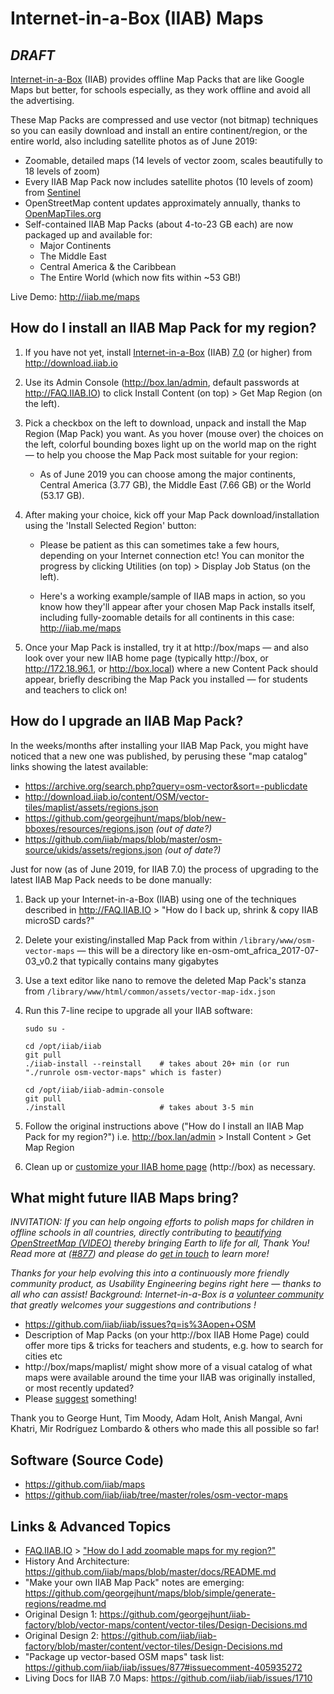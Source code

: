 # Internet-in-a-Box (IIAB) Maps

## _DRAFT_

[Internet-in-a-Box](http://Internet-in-a-Box.org) (IIAB) provides offline Map Packs that are like Google Maps but better, for schools especially, as they work offline and avoid all the advertising.

These Map Packs are compressed and use vector (not bitmap) techniques so you can easily download and install an entire continent/region, or the entire world, also including satellite photos as of June 2019:

- Zoomable, detailed maps (14 levels of vector zoom, scales beautifully to 18 levels of zoom)
- Every IIAB Map Pack now includes satellite photos (10 levels of zoom) from [Sentinel](https://s2maps.eu/)
- OpenStreetMap content updates approximately annually, thanks to [OpenMapTiles.org](https://OpenMapTiles.org)
- Self-contained IIAB Map Packs (about 4-to-23 GB each) are now packaged up and available for:
  - Major Continents
  - The Middle East
  - Central America & the Caribbean
  - The Entire World (which now fits within ~53 GB!)

Live Demo: http://iiab.me/maps

## How do I install an IIAB Map Pack for my region?

1. If you have not yet, install [Internet-in-a-Box](http://internet-in-a-box.org) (IIAB) [7.0](https://github.com/iiab/iiab/wiki/IIAB-7.0-Release-Notes) (or higher) from http://download.iiab.io

2. Use its Admin Console (http://box.lan/admin, default passwords at http://FAQ.IIAB.IO) to click Install Content (on top) > Get Map Region (on the left).

3. Pick a checkbox on the left to download, unpack and install the Map Region (Map Pack) you want.  As you hover (mouse over) the choices on the left, colorful bounding boxes light up on the world map on the right &mdash; to help you choose the Map Pack most suitable for your region:

   - As of June 2019 you can choose among the major continents, Central America (3.77 GB), the Middle East (7.66 GB) or the World (53.17 GB).

4. After making your choice, kick off your Map Pack download/installation using the 'Install Selected Region' button:

   - Please be patient as this can sometimes take a few hours, depending on your Internet connection etc!  You can monitor the progress by clicking Utilities (on top) > Display Job Status (on the left).

   - Here's a working example/sample of IIAB maps in action, so you know how they'll appear after your chosen Map Pack installs itself, including fully-zoomable details for all continents in this case: http://iiab.me/maps

5. Once your Map Pack is installed, try it at http://box/maps &mdash; and also look over your new IIAB home page (typically http://box, or http://172.18.96.1, or http://box.local) where a new Content Pack should appear, briefly describing the Map Pack you installed &mdash; for students and teachers to click on!

## How do I upgrade an IIAB Map Pack?

In the weeks/months after installing your IIAB Map Pack, you might have noticed that a new one was published, by perusing these "map catalog" links showing the latest available:

- https://archive.org/search.php?query=osm-vector&sort=-publicdate
- http://download.iiab.io/content/OSM/vector-tiles/maplist/assets/regions.json
- https://github.com/georgejhunt/maps/blob/new-bboxes/resources/regions.json _(out of date?)_
- https://github.com/iiab/maps/blob/master/osm-source/ukids/assets/regions.json _(out of date?)_

Just for now (as of June 2019, for IIAB 7.0) the process of upgrading to the latest IIAB Map Pack needs to be done manually:

1. Back up your Internet-in-a-Box (IIAB) using one of the techniques described in http://FAQ.IIAB.IO > "How do I back up, shrink & copy IIAB microSD cards?"
2. Delete your existing/installed Map Pack from within `/library/www/osm-vector-maps` &mdash; this will be a directory like en-osm-omt_africa_2017-07-03_v0.2 that typically contains many gigabytes
3. Use a text editor like nano to remove the deleted Map Pack's stanza from `/library/www/html/common/assets/vector-map-idx.json`
4. Run this 7-line recipe to upgrade all your IIAB software:

    ```
    sudo su -

    cd /opt/iiab/iiab
    git pull
    ./iiab-install --reinstall    # takes about 20+ min (or run "./runrole osm-vector-maps" which is faster)

    cd /opt/iiab/iiab-admin-console
    git pull
    ./install                     # takes about 3-5 min
    ```

5. Follow the original instructions above ("How do I install an IIAB Map Pack for my region?") i.e. http://box.lan/admin > Install Content > Get Map Region
6. Clean up or [customize your IIAB home page](http://wiki.laptop.org/go/IIAB/FAQ#How_do_I_customize_my_Internet-in-a-Box_home_page.3F) (http://box) as necessary.

## What might future IIAB Maps bring?

_INVITATION: If you can help ongoing efforts to polish maps for children in offline schools in all countries, directly contributing to [beautifying OpenStreetMap (VIDEO)](https://youtu.be/HJub6U_U7Mg) thereby bringing Earth to life for all, Thank You!  Read more at ([#877](https://github.com/iiab/iiab/issues/877#issuecomment-405935272)) and please do [get in touch](#What_are_the_best_places_for_community_support.3F) to learn more!_

_Thanks for your help evolving this into a continuously more friendly community product, as Usability Engineering begins right here &mdash; thanks to all who can assist!  Background: Internet-in-a-Box is a [volunteer community](http://internet-in-a-box.org/pages/contributing.html) that greatly welcomes your suggestions and contributions !_

- https://github.com/iiab/iiab/issues?q=is%3Aopen+OSM
- Description of Map Packs (on your http://box IIAB Home Page) could offer more tips & tricks for teachers and students, e.g. how to search for cities etc
- http://box/maps/maplist/ might show more of a visual catalog of what maps were available around the time your IIAB was originally installed, or most recently updated?
- Please [suggest](http://wiki.laptop.org/go/IIAB/FAQ#What_are_the_best_places_for_community_support.3F) something!

Thank you to George Hunt, Tim Moody, Adam Holt, Anish Mangal, Avni Khatri, Mir Rodríguez Lombardo & others who made this all possible so far!

## Software (Source Code)

- https://github.com/iiab/maps
- https://github.com/iiab/iiab/tree/master/roles/osm-vector-maps

## Links & Advanced Topics

- [FAQ.IIAB.IO](http://FAQ.IIAB.IO) > ["How do I add zoomable maps for my region?"](http://FAQ.IIAB.IO#How_do_I_add_zoomable_maps_for_my_region.3F)
- History And Architecture: https://github.com/iiab/maps/blob/master/docs/README.md
- "Make your own IIAB Map Pack" notes are emerging: https://github.com/georgejhunt/maps/blob/simple/generate-regions/readme.md
- Original Design 1: https://github.com/georgejhunt/iiab-factory/blob/vector-maps/content/vector-tiles/Design-Decisions.md
- Original Design 2: https://github.com/iiab/iiab-factory/blob/master/content/vector-tiles/Design-Decisions.md
- "Package up vector-based OSM maps" task list: https://github.com/iiab/iiab/issues/877#issuecomment-405935272
- Living Docs for IIAB 7.0 Maps: https://github.com/iiab/iiab/issues/1710